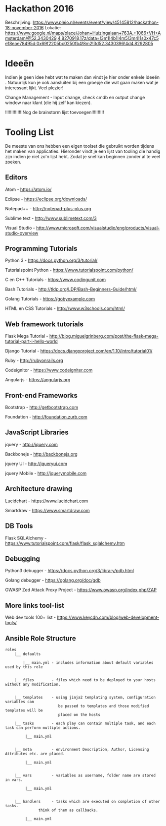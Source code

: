 # Hackathon 2016 

 Beschrijving: https://www.pleio.nl/events/event/view/45145812/hackathon-18-november-2016
 Lokatie: https://www.google.nl/maps/place/Johan+Huizingalaan+763A,+1066+VH+Amsterdam/@52.3430429,4.8270918,17z/data=!3m1!4b1!4m5!3m4!1s0x47c5e18eae78495d:0x69f2205bc0250fb4!8m2!3d52.3430396!4d4.8292805

# Ideeën
Indien je geen idee hebt  wat te maken dan vindt je hier onder enkele ideeën . Natuurlijk kun je ook aansluiten bij een groepje die wat gaan maken wat je interessant lijkt. Veel plezier!

Change Management     - Input change, check cmdb en output change window naar klant (die hij zelf kan kiezen).

!!!!!!!!!!!!!!Nog de brainstorm lijst toevoegen!!!!!!!!!!

# Tooling List
De meeste van ons hebben een eigen toolset die gebruikt worden tijdens het maken van applicaties. Hieronder vindt
je een lijst van tooling die handig zijn indien je niet zo'n lijst hebt. Zodat je snel kan beginnen zonder al te
veel zoeken.

## Editors
Atom                            - https://atom.io/

Eclipse                         - https://eclipse.org/downloads/

Notepad++                       - http://notepad-plus-plus.org

Sublime text                    - http://www.sublimetext.com/3

Visual Studio                   - http://www.microsoft.com/visualstudio/eng/products/visual-studio-overview

## Programming Tutorials
Python 3                        - https://docs.python.org/3/tutorial/

Tutorialspoint Python           - https://www.tutorialspoint.com/python/

C en C++ Tutorials              - https://www.codingunit.com

Bash Tutorials                  - http://tldp.org/LDP/Bash-Beginners-Guide/html/

Golang Tutorials                - https://gobyexample.com

HTML en CSS Tutorials           -  http://www.w3schools.com/html/

## Web framework tutorials
Flask Mega Tutorial             - http://blog.miguelgrinberg.com/post/the-flask-mega-tutorial-part-i-hello-world

Django Tutorial                 - https://docs.djangoproject.com/en/1.10/intro/tutorial01/  

Ruby                            - http://rubyonrails.org

Codeignitor                     - https://www.codeigniter.com

Angularjs                       - https://angularjs.org

## Front-end Frameworks
Bootstrap                       - http://getbootstrap.com

Foundation                      - http://foundation.zurb.com

## JavaScript Libraries
jquery                          - http://jquery.com

Backbonejs                      - http://backbonejs.org

jquery UI                       - http://jqueryui.com

jquery Mobile                   - http://jquerymobile.com

##  Architecture  drawing
Lucidchart                      - https://www.lucidchart.com

Smartdraw                       - https://www.smartdraw.com

##  DB Tools
Flask  SQLAlchemy               -  https://www.tutorialspoint.com/flask/flask_sqlalchemy.htm

##  Debugging
Python3  debugger               -  https://docs.python.org/3/library/pdb.html

Golang  debugger                -  https://golang.org/doc/gdb

OWASP Zed Attack Proxy Project  -  https://www.owasp.org/index.php/ZAP


##  More links tool-list
Web dev tools 100+ list          - https://www.keycdn.com/blog/web-development-tools/

## Ansible Role  Structure
    roles
        |__ defaults

            |__ main.yml - includes information about default variables used by this role

    
        |__ files        - files which need to be deployed to your hosts without any modification.

    
        |__ templates    - using jinja2 templating system, configuration variables can
                            be passed to templates and those modified templates will be
                            placed on the hosts

        |__ tasks        - each play can contain multiple task, and each task can perform multiple actions.
    
             |__ main.yml

    
        |__ meta         - environment Description, Author, Licensing Attributes etc. are placed.
    
             |__ main.yml

    
        |__ vars         - variables as username, folder name are stored in vars.
    
             |__ main.yml

    
        |__ handlers     - tasks which are executed on completion of other tasks.
                   think of them as callbacks.
    
             |__ main.yml
